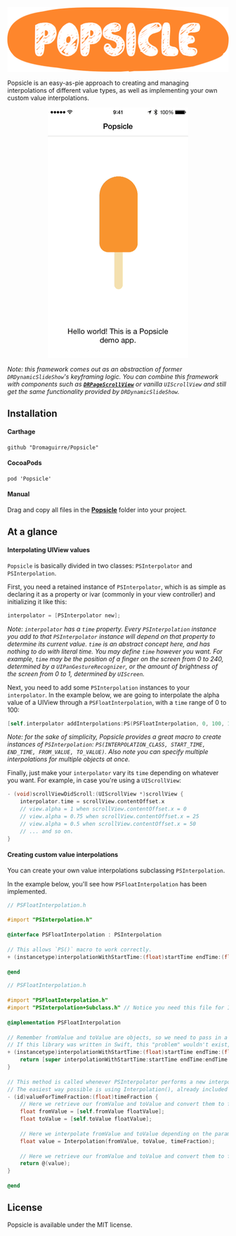 <p align="center">
	<img src="Assets/header.png" alt="Header" width="550px" />
</p>

Popsicle is an easy-as-pie approach to creating and managing interpolations of different value types, as well as implementing your own custom value interpolations.

<p align="center">
	<img src="Assets/1.gif" alt="GIF 1" width="320px" />
</p>

_Note: this framework comes out as an abstraction of former `DRDynamicSlideShow`'s keyframing logic. You can combine this framework with components such as [__`DRPageScrollView`__](https://github.com/Dromaguirre/DRPageScrollView) or vanilla `UIScrollView` and still get the same functionality provided by `DRDynamicSlideShow`._

## Installation

#### Carthage

	github "Dromaguirre/Popsicle"

#### CocoaPods

	pod 'Popsicle'

#### Manual

Drag and copy all files in the [__Popsicle__](Popsicle) folder into your project.

## At a glance

#### Interpolating UIView values

`Popsicle` is basically divided in two classes: `PSInterpolator` and `PSInterpolation`.

First, you need a retained instance of `PSInterpolator`, which is as simple as declaring it as a property or ivar (commonly in your view controller) and initializing it like this:

```objective-c
interpolator = [PSInterpolator new];
```

_Note: `interpolator` has a `time` property. Every `PSInterpolation` instance you add to that `PSInterpolator` instance will depend on that property to determine its current value. `time` is an abstract concept here, and has nothing to do with literal time. You may define `time` however you want. For example, `time` may be the position of a finger on the screen from 0 to 240, determined by a `UIPanGestureRecognizer`, or the amount of brightness of the screen from 0 to 1, determined by `UIScreen`._

Next, you need to add some `PSInterpolation` instances to your `interpolator`. In the example below, we are going to interpolate the alpha value of a UIView through a `PSFloatInterpolation`, with a `time` range of 0 to 100:

```objective-c
[self.interpolator addInterpolations:PS(PSFloatInterpolation, 0, 100, 1, 0) forObjects:view keyPath:@"alpha"];
```

_Note: for the sake of simplicity, Popsicle provides a great macro to create instances of `PSInterpolation`: `PS(INTERPOLATION_CLASS, START_TIME, END_TIME, FROM_VALUE, TO_VALUE)`. Also note you can specify multiple interpolations for multiple objects at once._

Finally, just make your `interpolator` vary its `time` depending on whatever you want. For example, in case you're using a `UIScrollView`:

```objective-c
- (void)scrollViewDidScroll:(UIScrollView *)scrollView {
	interpolator.time = scrollView.contentOffset.x
	// view.alpha = 1 when scrollView.contentOffset.x = 0
	// view.alpha = 0.75 when scrollView.contentOffset.x = 25
	// view.alpha = 0.5 when scrollView.contentOffset.x = 50
	// ... and so on.
}
```

#### Creating custom value interpolations

You can create your own value interpolations subclassing `PSInterpolation`.

In the example below, you'll see how `PSFloatInterpolation` has been implemented.

```objective-c
// PSFloatInterpolation.h

#import "PSInterpolation.h"

@interface PSFloatInterpolation : PSInterpolation

// This allows `PS()` macro to work correctly.
+ (instancetype)interpolationWithStartTime:(float)startTime endTime:(float)endTime fromValue:(float)fromValue toValue:(float)toValue;

@end
```

```objective-c
// PSFloatInterpolation.h

#import "PSFloatInterpolation.h"
#import "PSInterpolation+Subclass.h" // Notice you need this file for Interpolation() to work.

@implementation PSFloatInterpolation

// Remember fromValue and toValue are objects, so we need to pass in a NSNumber. You may make any necessary value conversions as shown below.
// If this library was written in Swift, this "problem" wouldn't exist, since values like float are already objects in Swift. Give me some time :)
+ (instancetype)interpolationWithStartTime:(float)startTime endTime:(float)endTime fromValue:(float)fromValue toValue:(float)toValue {
	return [super interpolationWithStartTime:startTime endTime:endTime fromValue:@(fromValue) toValue:@(toValue)];
}

// This method is called whenever PSInterpolator performs a new interpolation, so you must return a value here depending on timeFraction (from 0 to 1).
// The easiest way possible is using Interpolation(), already included in PSInterpolation+Subclass.h.
- (id)valueForTimeFraction:(float)timeFraction {
	// Here we retrieve our fromValue and toValue and convert them to float in order to manage them with Interpolation().
	float fromValue = [self.fromValue floatValue];
	float toValue = [self.toValue floatValue];
	
	// Here we interpolate fromValue and toValue depending on the parameter timeFraction in order to get the intermediate value we need to return.
	float value = Interpolation(fromValue, toValue, timeFraction);
	
	// Here we retrieve our fromValue and toValue and convert them to float in order to manage them with Interpolation().
	return @(value);
}

@end
```

## License

Popsicle is available under the MIT license.